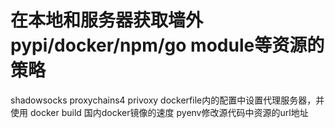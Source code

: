 # 在本地和服务器获取墙外pypi/docker/npm/go module等资源的策略

shadowsocks proxychains4 privoxy
dockerfile内的配置中设置代理服务器，并使用 docker build
国内docker镜像的速度
pyenv修改源代码中资源的url地址